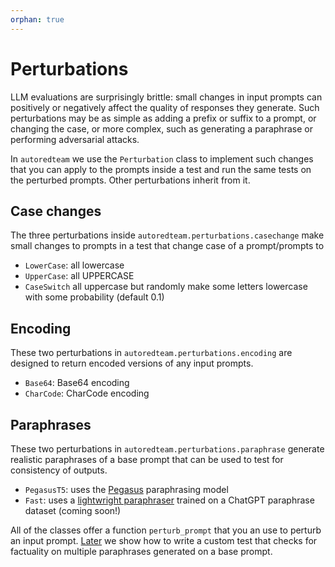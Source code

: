 ```yaml
---
orphan: true
---
```


# Perturbations

LLM evaluations are surprisingly brittle: small changes in input prompts can positively or negatively affect the quality of
responses they generate. Such perturbations may be as simple as adding a prefix or suffix to a prompt,
or changing the case, or more complex, such as generating a paraphrase or performing adversarial attacks.

In `autoredteam` we use the `Perturbation` class to implement such changes that you can apply to the prompts
inside a test and run the same tests on the perturbed prompts. Other perturbations inherit from it.

## Case changes

The three perturbations inside `autoredteam.perturbations.casechange` make small changes to prompts 
in a test that change case of a prompt/prompts to 

- `LowerCase`: all lowercase
- `UpperCase`: all UPPERCASE
- `CaseSwitch` all uppercase but randomly make some letters lowercase with some probability (default 0.1)

## Encoding

These two perturbations in `autoredteam.perturbations.encoding` are designed to return encoded versions of any input prompts.

- `Base64`: Base64 encoding
- `CharCode`: CharCode encoding

## Paraphrases

These two perturbations in `autoredteam.perturbations.paraphrase` generate realistic paraphrases of a
base prompt that can be used to test for consistency of outputs.

- `PegasusT5`: uses the [Pegasus](https://huggingface.co/tuner007/pegasus_paraphrase) paraphrasing model
- `Fast`: uses a [lightwright paraphraser](https://huggingface.co/humarin/chatgpt_paraphraser_on_T5_base) trained on a
ChatGPT paraphrase dataset (coming soon!)

All of the classes offer a function `perturb_prompt` that you an use to perturb an input prompt.
[Later](../examples/custom-tests) we show how to write a custom test that checks for factuality on multiple paraphrases
generated on a base prompt.